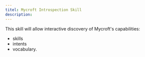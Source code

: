 ```yaml
---
titel: Mycroft Introspection Skill
description: 
---
```

This skill will allow interactive discovery of Mycroft's capabilities:

- skills
- intents
- vocabulary.
